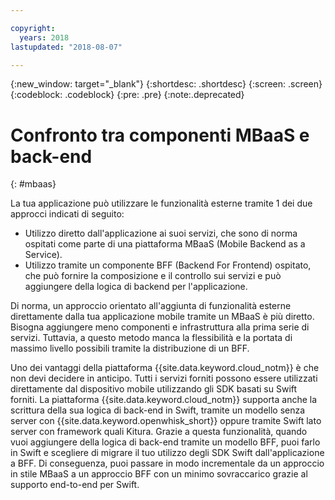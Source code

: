 ```yaml
---

copyright:
  years: 2018
lastupdated: "2018-08-07"

---
```

{:new_window: target="_blank"}
{:shortdesc: .shortdesc}
{:screen: .screen}
{:codeblock: .codeblock}
{:pre: .pre}
{:note:.deprecated}

# Confronto tra componenti MBaaS e back-end
{: #mbaas}

La tua applicazione può utilizzare le funzionalità esterne tramite 1 dei due approcci indicati di seguito:
* Utilizzo diretto dall'applicazione ai suoi servizi, che sono di norma ospitati come parte di una piattaforma MBaaS (Mobile Backend as a Service).
* Utilizzo tramite un componente BFF (Backend For Frontend) ospitato, che può fornire la composizione e il controllo sui servizi e può aggiungere della logica di backend per l'applicazione.

Di norma, un approccio orientato all'aggiunta di funzionalità esterne direttamente dalla tua applicazione mobile tramite un MBaaS è più diretto. Bisogna aggiungere meno componenti e infrastruttura alla prima serie di servizi. Tuttavia, a questo metodo manca la flessibilità e la portata di massimo livello possibili tramite la distribuzione di un BFF.

Uno dei vantaggi della piattaforma {{site.data.keyword.cloud_notm}} è che non devi decidere in anticipo. Tutti i servizi forniti possono essere utilizzati direttamente dal dispositivo mobile utilizzando gli SDK basati su Swift forniti. La piattaforma {{site.data.keyword.cloud_notm}} supporta anche la scrittura della sua logica di back-end in Swift, tramite un modello senza server con {{site.data.keyword.openwhisk_short}} oppure tramite Swift lato server con framework quali Kitura. Grazie a questa funzionalità, quando vuoi aggiungere della logica di back-end tramite un modello BFF, puoi farlo in Swift e scegliere di migrare il tuo utilizzo degli SDK Swift dall'applicazione a BFF. Di conseguenza, puoi passare in modo incrementale da un approccio in stile MBaaS a un approccio BFF con un minimo sovraccarico grazie al supporto end-to-end per Swift.
